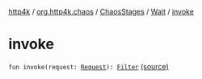 [http4k](../../../index.md) / [org.http4k.chaos](../../index.md) / [ChaosStages](../index.md) / [Wait](index.md) / [invoke](./invoke.md)

# invoke

`fun invoke(request: `[`Request`](../../../org.http4k.core/-request/index.md)`): `[`Filter`](../../../org.http4k.core/-filter/index.md) [(source)](https://github.com/http4k/http4k/blob/master/http4k-testing-chaos/src/main/kotlin/org/http4k/chaos/ChaosStages.kt#L76)
